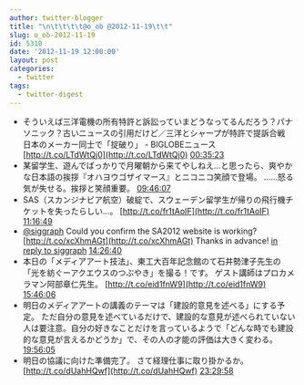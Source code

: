 ```yaml
---
author: twitter-blogger
title: "\n\t\t\t\t@o_ob @2012-11-19\t\t"
slug: o_ob-2012-11-19
id: 5310
date: '2012-11-19 12:00:00'
layout: post
categories:
  - twitter
tags:
  - twitter-digest
---
```


*   そういえば三洋電機の所有特許と訴訟っていまどうなってるんだろう？パナソニック？古いニュースの引用だけど／三洋とシャープが特許で提訴合戦　日本のメーカー同士で「掟破り」 - BIGLOBEニュース [http://t.co/LTdWtQj0](http://t.co/LTdWtQj0) [00:35:23](http://twitter.com/o_ob/statuses/270188459677851648)
*   某留学生、遊んでばっかりで月曜朝から来てやしねえ…と思ったら、爽やかな日本語の挨拶『オハヨウゴザイマース』とニコニコ笑顔で登場。 ……怒る気が失せる。挨拶と笑顔重要。 [09:46:07](http://twitter.com/o_ob/statuses/270327058788388864)
*   SAS（スカンジナビア航空）破綻で、スウェーデン留学生が帰りの飛行機チケットを失ったらしい…。 [http://t.co/fr1tAoIF](http://t.co/fr1tAoIF) [11:16:49](http://twitter.com/o_ob/statuses/270349881816801280)
*   [@siggraph](http://twitter.com/siggraph) Could you confirm the SA2012 website is working? [http://t.co/xcXhmAGt](http://t.co/xcXhmAGt) Thanks in advance! [in reply to siggraph](http://twitter.com/siggraph/statuses/269466330015617024) [14:26:40](http://twitter.com/o_ob/statuses/270397658500329472)
*   本日の「メディアアート技法」、東工大百年記念館のて石井勢津子先生の「光を紡ぐーアクエウスのつぶやき」を撮る！です。 ゲスト講師はプロカメラマン阿部章仁先生。 [http://t.co/eid1fnW9](http://t.co/eid1fnW9) [15:46:06](http://twitter.com/o_ob/statuses/270417648230211584)
*   明日のメディアアートの講義のテーマは「建設的意見を述べる」にする予定。 ただ自分の意見を述べているだけで、建設的な意見が述べられていない人は要注意。自分の好きなことだけを言っているようで「どんな時でも建設的な意見が言えるかどうか」で、その人の才能の評価は大きく変わる。 [19:56:05](http://twitter.com/o_ob/statuses/270480560865038336)
*   明日の協議に向けた準備完了。 さて経理仕事に取り掛かるか。 [http://t.co/dUahHQwf](http://t.co/dUahHQwf) [23:29:58](http://twitter.com/o_ob/statuses/270534383021223936)